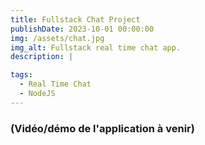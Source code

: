```yaml
---
title: Fullstack Chat Project
publishDate: 2023-10-01 00:00:00
img: /assets/chat.jpg
img_alt: Fullstack real time chat app.
description: |

tags:
  - Real Time Chat
  - NodeJS
---
```


### (Vidéo/démo de l'application à venir)

